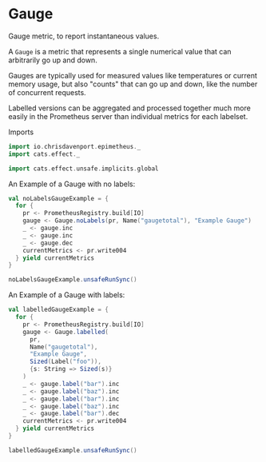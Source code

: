 # Gauge

Gauge metric, to report instantaneous values.

A `Gauge` is a metric that represents a single numerical value that can arbitrarily go up and down.

Gauges are typically used for measured values like temperatures or current memory usage, but also "counts" that can go up and down, like the number of concurrent requests.

Labelled versions can be aggregated and processed together much more easily in the Prometheus
server than individual metrics for each labelset.

Imports

```scala mdoc:silent
import io.chrisdavenport.epimetheus._
import cats.effect._

import cats.effect.unsafe.implicits.global
```

An Example of a Gauge with no labels:

```scala mdoc
val noLabelsGaugeExample = {
  for {
    pr <- PrometheusRegistry.build[IO]
    gauge <- Gauge.noLabels(pr, Name("gaugetotal"), "Example Gauge")
    _ <- gauge.inc
    _ <- gauge.inc
    _ <- gauge.dec
    currentMetrics <- pr.write004
  } yield currentMetrics
}

noLabelsGaugeExample.unsafeRunSync()
```

An Example of a Gauge with labels:

```scala mdoc
val labelledGaugeExample = {
  for {
    pr <- PrometheusRegistry.build[IO]
    gauge <- Gauge.labelled(
      pr,
      Name("gaugetotal"),
      "Example Gauge",
      Sized(Label("foo")),
      {s: String => Sized(s)}
    )
    _ <- gauge.label("bar").inc
    _ <- gauge.label("baz").inc
    _ <- gauge.label("bar").inc
    _ <- gauge.label("baz").inc
    _ <- gauge.label("bar").dec
    currentMetrics <- pr.write004
  } yield currentMetrics
}

labelledGaugeExample.unsafeRunSync()
```
